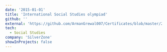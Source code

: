 ```yaml
---
date: '2015-01-01'
title: 'International Social Studies olympiad'
github: ''
external: 'https://github.com/ArmanGrewal007/Certificates/blob/master/2015_01_01_Social_Studies_olympiad.pdf'
tech:
  - Social Studies
company: 'SilverZone'
showInProjects: false
---
```



